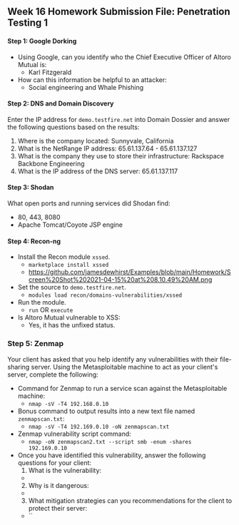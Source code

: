 ## Week 16 Homework Submission File: Penetration Testing 1
#### Step 1: Google Dorking
- Using Google, can you identify who the Chief Executive Officer of Altoro Mutual is:
	- Karl Fitzgerald
- How can this information be helpful to an attacker:
	- Social engineering and Whale Phishing	

#### Step 2: DNS and Domain Discovery
Enter the IP address for `demo.testfire.net` into Domain Dossier and answer the following questions based on the results:
  1. Where is the company located: Sunnyvale, California
  2. What is the NetRange IP address: 65.61.137.64 - 65.61.137.127
  3. What is the company they use to store their infrastructure: Rackspace Backbone Engineering
  4. What is the IP address of the DNS server: 65.61.137.117
#### Step 3: Shodan
What open ports and running services did Shodan find:
- 80, 443, 8080
- Apache Tomcat/Coyote JSP engine
#### Step 4: Recon-ng
- Install the Recon module `xssed`.
	- `marketplace install xssed`
	- https://github.com/jamesdewhirst/Examples/blob/main/Homework/Screen%20Shot%202021-04-15%20at%208.10.49%20AM.png
- Set the source to `demo.testfire.net`. 
	- `modules load recon/domains-vulnerabilities/xssed`
- Run the module. 
	- `run` OR `execute`
- Is Altoro Mutual vulnerable to XSS:
	- Yes, it has the unfixed status.
### Step 5: Zenmap
Your client has asked that you help identify any vulnerabilities with their file-sharing server. Using the Metasploitable machine to act as your client's server, complete the following:
- Command for Zenmap to run a service scan against the Metasploitable machine:
	- `nmap -sV -T4 192.168.0.10` 
- Bonus command to output results into a new text file named `zenmapscan.txt`:
	- `nmap -sV -T4 192.169.0.10 -oN zenmapscan.txt`
- Zenmap vulnerability script command: 
	- `nmap -oN zenmapscan2.txt --script smb -enum -shares 192.169.0.10`
- Once you have identified this vulnerability, answer the following questions for your client:
  1. What is the vulnerability:
	- 
  2. Why is it dangerous:
	- 
  3. What mitigation strategies can you recommendations for the client to protect their server:
	- ``
